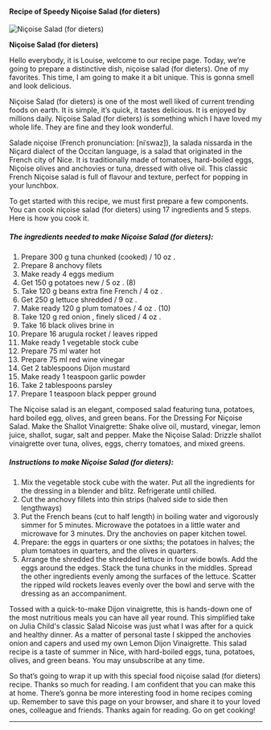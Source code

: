             

#### Recipe of Speedy Niçoise Salad (for dieters)

![Niçoise Salad (for dieters)](https://img-global.cpcdn.com/recipes/2e32177f8fddbd6a/751x532cq70/nicoise-salad-for-dieters-recipe-main-photo.jpg)

**Niçoise Salad (for dieters)**

Hello everybody, it is Louise, welcome to our recipe page. Today, we’re going to prepare a distinctive dish, niçoise salad (for dieters). One of my favorites. This time, I am going to make it a bit unique. This is gonna smell and look delicious.

Niçoise Salad (for dieters) is one of the most well liked of current trending foods on earth. It is simple, it’s quick, it tastes delicious. It is enjoyed by millions daily. Niçoise Salad (for dieters) is something which I have loved my whole life. They are fine and they look wonderful.

Salade niçoise (French pronunciation: \[niˈswaz\]), la salada nissarda in the Niçard dialect of the Occitan language, is a salad that originated in the French city of Nice. It is traditionally made of tomatoes, hard-boiled eggs, Niçoise olives and anchovies or tuna, dressed with olive oil. This classic French Niçoise salad is full of flavour and texture, perfect for popping in your lunchbox.

To get started with this recipe, we must first prepare a few components. You can cook niçoise salad (for dieters) using 17 ingredients and 5 steps. Here is how you cook it.

##### The ingredients needed to make Niçoise Salad (for dieters):

1.  Prepare 300 g tuna chunked (cooked) / 10 oz .
2.  Prepare 8 anchovy filets
3.  Make ready 4 eggs medium
4.  Get 150 g potatoes new / 5 oz . (8)
5.  Take 120 g beans extra fine French / 4 oz .
6.  Get 250 g lettuce shredded / 9 oz .
7.  Make ready 120 g plum tomatoes / 4 oz . (10)
8.  Take 120 g red onion , finely sliced / 4 oz .
9.  Take 16 black olives brine in
10.  Prepare 16 arugula rocket / leaves ripped
11.  Make ready 1 vegetable stock cube
12.  Prepare 75 ml water hot
13.  Prepare 75 ml red wine vinegar
14.  Get 2 tablespoons Dijon mustard
15.  Make ready 1 teaspoon garlic powder
16.  Take 2 tablespoons parsley
17.  Prepare 1 teaspoon black pepper ground

The Niçoise salad is an elegant, composed salad featuring tuna, potatoes, hard boiled egg, olives, and green beans. For the Dressing For Niçoise Salad. Make the Shallot Vinaigrette: Shake olive oil, mustard, vinegar, lemon juice, shallot, sugar, salt and pepper. Make the Niçoise Salad: Drizzle shallot vinaigrette over tuna, olives, eggs, cherry tomatoes, and mixed greens.

##### Instructions to make Niçoise Salad (for dieters):

1.  Mix the vegetable stock cube with the water. Put all the ingredients for the dressing in a blender and blitz. Refrigerate until chilled.
2.  Cut the anchovy fillets into thin strips (halved side to side then lengthways)
3.  Put the French beans (cut to half length) in boiling water and vigorously simmer for 5 minutes. Microwave the potatoes in a little water and microwave for 3 minutes. Dry the anchovies on paper kitchen towel.
4.  Prepare: the eggs in quarters or one sixths; the potatoes in halves; the plum tomatoes in quarters, and the olives in quarters.
5.  Arrange the shredded the shredded lettuce in four wide bowls. Add the eggs around the edges. Stack the tuna chunks in the middles. Spread the other ingredients evenly among the surfaces of the lettuce. Scatter the ripped wild rockets leaves evenly over the bowl and serve with the dressing as an accompaniment.

Tossed with a quick-to-make Dijon vinaigrette, this is hands-down one of the most nutritious meals you can have all year round. This simplified take on Julia Child's classic Salad Nicoise was just what I was after for a quick and healthy dinner. As a matter of personal taste I skipped the anchovies onion and capers and used my own Lemon Dijon Vinaigrette. This salad recipe is a taste of summer in Nice, with hard-boiled eggs, tuna, potatoes, olives, and green beans. You may unsubscribe at any time.

So that’s going to wrap it up with this special food niçoise salad (for dieters) recipe. Thanks so much for reading. I am confident that you can make this at home. There’s gonna be more interesting food in home recipes coming up. Remember to save this page on your browser, and share it to your loved ones, colleague and friends. Thanks again for reading. Go on get cooking!

* * *